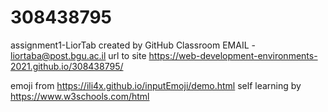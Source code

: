 # 308438795 
assignment1-LiorTab created by GitHub Classroom
EMAIL - liortaba@post.bgu.ac.il
url to site https://web-development-environments-2021.github.io/308438795/



emoji from https://ili4x.github.io/inputEmoji/demo.html
self learning by https://www.w3schools.com/html
